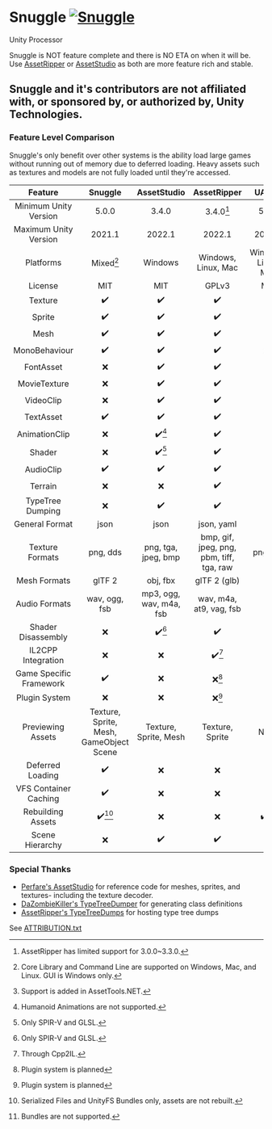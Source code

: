 # Snuggle [![Snuggle](https://github.com/yretenai/Snuggle/actions/workflows/dotnet.yml/badge.svg)](https://github.com/yretenai/Snuggle/actions/workflows/dotnet.yml)
Unity Processor

Snuggle is NOT feature complete and there is NO ETA on when it will be. Use [AssetRipper](https://github.com/AssetRipper/AssetRipper/) or [AssetStudio](https://github.com/Perfare/AssetStudio) as both are more feature rich and stable.

## Snuggle and it's contributors are not affiliated with, or sponsored by, or authorized by, Unity Technologies.

### Feature Level Comparison 

Snuggle's only benefit over other systems is the ability load large games without running out of memory due to deferred loading. Heavy assets such as textures and models are not fully loaded until they're accessed.


|         Feature         |                 Snuggle                 |       AssetStudio       |               AssetRipper                |        UABEA        |
| :---------------------: | :-------------------------------------: | :---------------------: | :--------------------------------------: | :-----------------: |
|  Minimum Unity Version  |                  5.0.0                  |          3.4.0          |                3.4.0[^1]                 |        5.0.0        |
|  Maximum Unity Version  |                 2021.1                  |         2022.1          |                  2022.1                  |       2021.2        |
|        Platforms        |                Mixed[^2]                |         Windows         |           Windows, Linux, Mac            | Windows, Linux, Mac |
|         License         |                   MIT                   |           MIT           |                  GPLv3                   |         MIT         |
|         Texture         |                    ✔️                   |           ✔️           |                    ✔️                    |         ✔️         |
|         Sprite          |                    ✔️                   |           ✔️           |                    ✔️                    |         ❌         |
|          Mesh           |                    ✔️                   |           ✔️           |                    ✔️                    |         ❌         |
|      MonoBehaviour      |                    ✔️                   |           ✔️           |                    ✔️                    |       ❌[^3]       |
|        FontAsset        |                    ❌                   |           ✔️           |                    ✔️                    |         ❌         |
|      MovieTexture       |                    ❌                   |           ✔️           |                    ✔️                    |         ❌         |
|        VideoClip        |                    ❌                   |           ✔️           |                    ✔️                    |         ❌         |
|        TextAsset        |                    ✔️                   |           ✔️           |                    ✔️                    |         ✔️         |
|      AnimationClip      |                    ❌                   |         ✔️[^4]         |                    ✔️                    |         ❌         |
|         Shader          |                    ❌                   |         ✔️[^5]         |                    ✔️                    |         ❌         |
|        AudioClip        |                    ✔️                   |           ✔️           |                    ✔️                    |         ❌         |
|         Terrain         |                    ❌                   |           ❌           |                    ✔️                    |         ❌         |
|    TypeTree Dumping     |                    ❌                   |           ✔️           |                    ✔️                    |         ❌         |
|     General Format      |                  json                   |          json           |                json, yaml                |                     |
|     Texture Formats     |                png, dds                 |   png, tga, jpeg, bmp   | bmp, gif, jpeg, png, pbm, tiff, tga, raw |      png, tga       |
|      Mesh Formats       |                 glTF 2                  |        obj, fbx         |               glTF 2 (glb)               |                     |
|      Audio Formats      |              wav, ogg, fsb              | mp3, ogg, wav, m4a, fsb |         wav, m4a, at9, vag, fsb          |                     |
|   Shader Disassembly    |                    ❌                   |         ✔️[^5]         |                    ✔️                    |         ❌         |
|   IL2CPP Integration    |                    ❌                   |           ❌           |                  ✔️[^6]                  |         ❌         |
| Game Specific Framework |                    ✔️                   |           ❌           |                  ❌[^7]                  |         ❌         |
|      Plugin System      |                    ❌                   |           ❌           |                  ❌[^7]                  |         ❌         |
|    Previewing Assets    | Texture, Sprite, Mesh, GameObject Scene |  Texture, Sprite, Mesh  |             Texture, Sprite              |        None         |
|    Deferred Loading     |                    ✔️                   |           ❌           |                    ❌                    |         ❌         |
|  VFS Container Caching  |                    ✔️                   |           ❌           |                    ❌                    |         ✔️         |
|    Rebuilding Assets    |                  ✔️[^8]                 |           ❌           |                    ❌                    |       ✔️[^9]       |
|     Scene Hierarchy     |                    ❌                   |           ✔️           |                    ✔️                    |         ✔️         |

[^1]: AssetRipper has limited support for 3.0.0~3.3.0.
[^2]: Core Library and Command Line are supported on Windows, Mac, and Linux. GUI is Windows only.
[^3]: Support is added in AssetTools.NET.
[^4]: Humanoid Animations are not supported.
[^5]: Only SPIR-V and GLSL.
[^6]: Through Cpp2IL.
[^7]: Plugin system is planned
[^8]: Serialized Files and UnityFS Bundles only, assets are not rebuilt.
[^9]: Bundles are not supported.

### Special Thanks

- [Perfare's AssetStudio](https://github.com/Perfare/AssetStudio/) for reference code for meshes, sprites, and textures- including the texture decoder.
- [DaZombieKiller's TypeTreeDumper](https://github.com/DaZombieKiller/TypeTreeDumper) for generating class definitions
- [AssetRipper's TypeTreeDumps](https://github.com/AssetRipper/TypeTreeDumps) for hosting type tree dumps

See [ATTRIBUTION.txt](ATTRIBUTION.txt)
